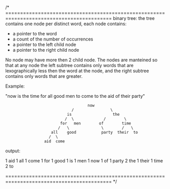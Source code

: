 /* ==========================================================================================
binary tree:
the tree contains one node per distinct word, each node contains:
- a pointer to the word
- a count of the number of occurrences
- a pointer to the left child node
- a pointer to the right child node

No node may have more then 2 child node.
The nodes are manteined so that  at any node the left  subtree contains only
words that are lexographically less then the word at the node, and the right
subtree contains only words that are greater.
 
Example:

"now is the time for all good men to come to the aid of their party"

                                        now
                                 /                \
                               is                  the
                              /  \             /        \
                            for   men        of        time
                           /   \              \        /   \
                        all    good           party  their  to
                       /  \
                     aid  come         
                              

output:

   1 aid
   1 all
   1 come
   1 for
   1 good
   1 is
   1 men
   1 now
   1 of
   1 party
   2 the
   1 their
   1 time
   2 to
       
========================================================================================== */



